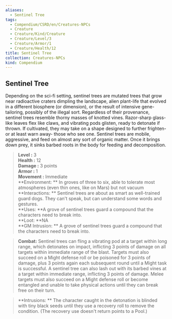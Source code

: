 ```yaml
---
aliases:
  - Sentinel Tree
tags:
  - Compendium/CSRD/en/Creatures-NPCs
  - Creature
  - Creature/Kind/Creature
  - Creature/Level/3
  - Creature/Armor/1
  - Creature/Health/12
title: Sentinel Tree
collection: Creatures-NPCs
kind: Compendium
---
```

## Sentinel Tree  
Depending on the sci-fi setting, sentinel trees are mutated trees that grow near radioactive craters dimpling the landscape, alien plant-life that evolved in a different biosphere (or dimension), or the result of intensive gene-tailoring, possibly of the illegal sort. Regardless of their provenance, sentinel trees resemble thorny masses of knotted vines. Razor-sharp glass-like leaves flex like claws, and vibrating pods glisten, ready to detonate if thrown. If cultivated, they may take on a shape designed to further frighten-or at least warn away- those who see one. Sentinel trees are mobile, aggressive, and feed on almost any sort of organic matter. Once it brings down prey, it sinks barbed roots in the body for feeding and decomposition.  

  
> **Level :** 3  
> **Health :** 12  
> **Damage :** 3 points  
> **Armor :** 1  
> **Movement :** Immediate  
> **Environment: ** In groves of three to six, able to tolerate most atmospheres (even thin ones, like on Mars) but not vacuum  
> **Interactions: ** Sentinel trees are about as smart as well-trained guard dogs. They can't speak, but can understand some words and gestures.  
> **Uses: **A grove of sentinel trees guard a compound that the characters need to break into.  
> **Loot: **NA  
> **GM Intrusion: ** A grove of sentinel trees guard a compound that the characters need to break into.  

> **Combat:** 
> Sentinel trees can fling a vibrating pod at a target within long range, which detonates on impact, inflicting 3 points of damage on all targets within immediate range of the blast. Targets must also succeed on a Might defense roll or be poisoned for 3 points of damage, plus 3 points again each subsequent round until a Might task is successful. A sentinel tree can also lash out with its barbed vines at a target within immediate range, inflicting 3 points of damage. Melee targets must also succeed on a Might defense roll or become entangled and unable to take physical actions until they can break free on their turn.  
  

> **Intrusions: ** 
> The character caught in the detonation is blinded with tiny black seeds until they use a recovery roll to remove the condition. (The recovery use doesn't return points to a Pool.)  
